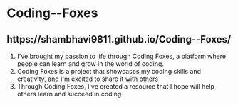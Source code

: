 # Coding--Foxes
<h2>https://shambhavi9811.github.io/Coding--Foxes/</h2>
<ol>
  <li>I've brought my passion to life through Coding Foxes, a platform where people can learn and grow in the world of coding.</li>
  <li>Coding Foxes is a project that showcases my coding skills and creativity, and I'm excited to share it with others</li>
  <li>Through Coding Foxes, I've created a resource that I hope will help others learn and succeed in coding</li>
</ol>
